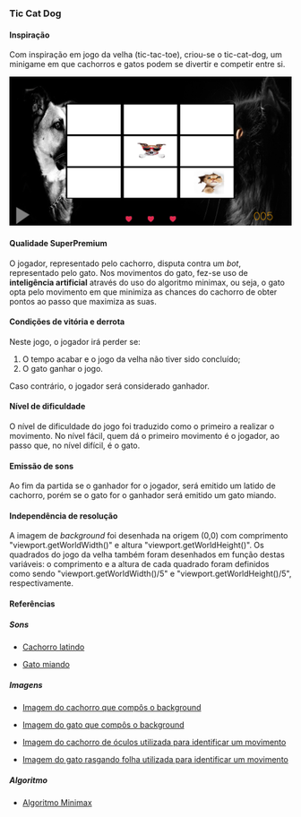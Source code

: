 ﻿### Tic Cat Dog

#### Inspiração

Com inspiração em jogo da velha (tic-tac-toe), criou-se o tic-cat-dog, um minigame em que cachorros e gatos podem se divertir e competir entre si. 

![Minigame 'Tic Cat Dog'](docs/ticcatdog-gameplay.png)

#### Qualidade SuperPremium

O jogador, representado pelo cachorro, disputa contra um _bot_, representado pelo gato. Nos movimentos do gato, fez-se uso de **inteligência artificial** através do uso do algoritmo minimax, ou seja, o gato opta pelo movimento em que minimiza as chances do cachorro de obter pontos ao passo que maximiza as suas.

#### Condições de vitória e derrota

Neste jogo, o jogador irá perder se:

1. O tempo acabar e o jogo da velha não tiver sido concluído;
2. O gato ganhar o jogo. 

Caso contrário, o jogador será considerado ganhador.

#### Nível de dificuldade

O nível de dificuldade do jogo foi traduzido como o primeiro a realizar o movimento. No nível fácil, quem dá o primeiro movimento é o jogador, ao passo que, no nível difícil, é o gato. 

#### Emissão de sons

Ao fim da partida se o ganhador for o jogador, será emitido um latido de cachorro, porém se o gato for o ganhador será emitido um gato miando.  

#### Independência de resolução

A imagem de _background_ foi desenhada na origem (0,0) com comprimento "viewport.getWorldWidth()" e altura "viewport.getWorldHeight()". Os quadrados do jogo da velha também foram desenhados em função destas variáveis: o comprimento e a altura de cada quadrado foram definidos como sendo "viewport.getWorldWidth()/5" e "viewport.getWorldHeight()/5", respectivamente.

#### Referências

##### Sons

* [Cachorro latindo](https://www.youtube.com/watch?v=iuy-oOJCOoM)

* [Gato miando](https://www.youtube.com/watch?v=o8aTnc8qVY0&t=2s)

##### Imagens

* [Imagem do cachorro que compôs o background](http://scromy.com/black-and-white-dog-wallpapers-wide/black-and-white-dog-wallpapers-wide-with-high-definition-wallpaper/)

* [Imagem do gato que compôs o background](https://w-dog.net/wallpaper/cat-silhouette-cat-black-background-background-black-fon/id/259288/)

* [Imagem do cachorro de óculos utilizada para identificar um movimento](http://www.airpets.com/export-your-pet-from-uk)

* [Imagem do gato rasgando folha utilizada para identificar um movimento](https://www.petful.com/pet-health/common-toxins-cat/)

##### Algoritmo

* [Algoritmo Minimax](http://neverstopbuilding.com/minimax)


